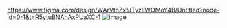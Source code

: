 https://www.figma.com/design/WArVtnZxfJTyzIiWOMoY4B/Untitled?node-id=0-1&t=R5ytuBNAhAxPUaXC-1
![image](https://github.com/user-attachments/assets/308c17e3-bb65-45b8-9ca0-badac2fe045e)
